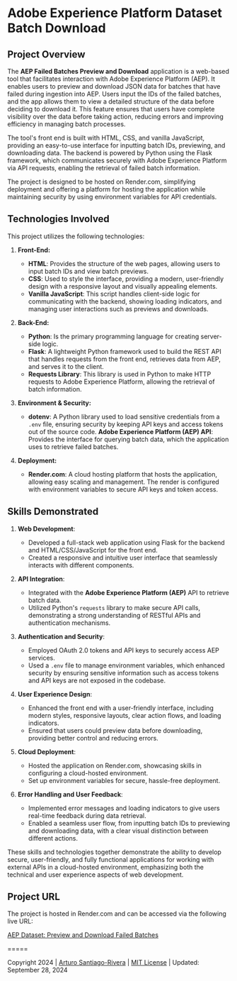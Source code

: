 # Adobe Experience Platform Dataset Batch Download

## Project Overview

The **AEP Failed Batches Preview and Download** application is a web-based tool that facilitates interaction with Adobe Experience Platform (AEP). It enables users to preview and download JSON data for batches that have failed during ingestion into AEP. Users input the IDs of the failed batches, and the app allows them to view a detailed structure of the data before deciding to download it. This feature ensures that users have complete visibility over the data before taking action, reducing errors and improving efficiency in managing batch processes.

The tool's front end is built with HTML, CSS, and vanilla JavaScript, providing an easy-to-use interface for inputting batch IDs, previewing, and downloading data. The backend is powered by Python using the Flask framework, which communicates securely with Adobe Experience Platform via API requests, enabling the retrieval of failed batch information.

The project is designed to be hosted on Render.com, simplifying deployment and offering a platform for hosting the application while maintaining security by using environment variables for API credentials.

## Technologies Involved

This project utilizes the following technologies:

1. **Front-End:**

   - **HTML**: Provides the structure of the web pages, allowing users to input batch IDs and view batch previews.
   - **CSS**: Used to style the interface, providing a modern, user-friendly design with a responsive layout and visually appealing elements.
   - **Vanilla JavaScript**: This script handles client-side logic for communicating with the backend, showing loading indicators, and managing user interactions such as previews and downloads.

2. **Back-End:**

   - **Python**: Is the primary programming language for creating server-side logic.
   - **Flask**: A lightweight Python framework used to build the REST API that handles requests from the front end, retrieves data from AEP, and serves it to the client.
   - **Requests Library**: This library is used in Python to make HTTP requests to Adobe Experience Platform, allowing the retrieval of batch information.

3. **Environment & Security:**

   - **dotenv**: A Python library used to load sensitive credentials from a `.env` file, ensuring security by keeping API keys and access tokens out of the source code.
     **Adobe Experience Platform (AEP) API**: Provides the interface for querying batch data, which the application uses to retrieve failed batches.

4. **Deployment:**
   - **Render.com**: A cloud hosting platform that hosts the application, allowing easy scaling and management. The render is configured with environment variables to secure API keys and token access.

## Skills Demonstrated

1. **Web Development**:

   - Developed a full-stack web application using Flask for the backend and HTML/CSS/JavaScript for the front end.
   - Created a responsive and intuitive user interface that seamlessly interacts with different components.

2. **API Integration**:

   - Integrated with the **Adobe Experience Platform (AEP)** API to retrieve batch data.
   - Utilized Python's `requests` library to make secure API calls, demonstrating a strong understanding of RESTful APIs and authentication mechanisms.

3. **Authentication and Security**:

   - Employed OAuth 2.0 tokens and API keys to securely access AEP services.
   - Used a `.env` file to manage environment variables, which enhanced security by ensuring sensitive information such as access tokens and API keys are not exposed in the codebase.

4. **User Experience Design**:

   - Enhanced the front end with a user-friendly interface, including modern styles, responsive layouts, clear action flows, and loading indicators.
   - Ensured that users could preview data before downloading, providing better control and reducing errors.

5. **Cloud Deployment**:

   - Hosted the application on Render.com, showcasing skills in configuring a cloud-hosted environment.
   - Set up environment variables for secure, hassle-free deployment.

6. **Error Handling and User Feedback**:
   - Implemented error messages and loading indicators to give users real-time feedback during data retrieval.
   - Enabled a seamless user flow, from inputting batch IDs to previewing and downloading data, with a clear visual distinction between different actions.

These skills and technologies together demonstrate the ability to develop secure, user-friendly, and fully functional applications for working with external APIs in a cloud-hosted environment, emphasizing both the technical and user experience aspects of web development.

## Project URL

The project is hosted in Render.com and can be accessed via the following live URL:

[AEP Dataset: Preview and Download Failed Batches](https://aep-batch-download.onrender.com/)

=====

Copyright 2024 | [Arturo Santiago-Rivera](mailto:asantiago@arsari.com) | [MIT License](LICENSE) | Updated: September 28, 2024
